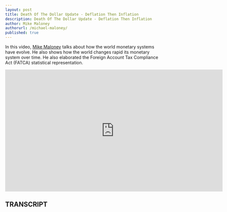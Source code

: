 ```yaml
---
layout: post
title: Death Of The Dollar Update - Deflation Then Inflation
description: Death Of The Dollar Update - Deflation Then Inflation
author: Mike Maloney
authorurl: /michael-maloney/
published: true
---
```

<p>In this video, <a href="/michael-maloney/">Mike Maloney</a> talks about how the world monetary systems have evolve. He also shows how the world changes rapid its monetary system over time. He also elaborated  the  Foreign Account Tax Compliance Act (FATCA) statistical representation.</p>

<center><iframe width="700" height="394" src="https://www.youtube.com/embed/OgNb83Y0CoY" frameborder="0" allowfullscreen></iframe></center>

<h2>TRANSCRIPT</h2>
